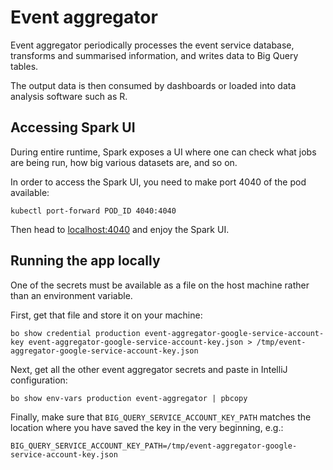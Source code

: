 # Event aggregator
Event aggregator periodically processes the event service database,
transforms and summarised information, and writes data
to Big Query tables.

The output data is then consumed by dashboards or loaded into
data analysis software such as R.

## Accessing Spark UI
During entire runtime, Spark exposes a UI where one can check what jobs are being run,
how big various datasets are, and so on.

In order to access the Spark UI, you need to make port 4040 of the pod available:
```
kubectl port-forward POD_ID 4040:4040
```

Then head to [localhost:4040](http://localhost:4040) and enjoy the Spark UI.
 
## Running the app locally
One of the secrets must be available as a file on the host machine rather than
an environment variable.

First, get that file and store it on your machine:

```
bo show credential production event-aggregator-google-service-account-key event-aggregator-google-service-account-key.json > /tmp/event-aggregator-google-service-account-key.json
```

Next, get all the other event aggregator secrets and paste in IntelliJ configuration:

```
bo show env-vars production event-aggregator | pbcopy
```

Finally, make sure that `BIG_QUERY_SERVICE_ACCOUNT_KEY_PATH` matches the location where you have saved
the key in the very beginning, e.g.:

```
BIG_QUERY_SERVICE_ACCOUNT_KEY_PATH=/tmp/event-aggregator-google-service-account-key.json
```
